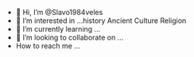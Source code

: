 - 👋 Hi, I’m @Slavo1984veles
- 👀 I’m interested in ...history Ancient Culture Religion
- 🌱 I’m currently learning ...
- 💞️ I’m looking to collaborate on ...
-  How to reach me ...

<!---
Slavo1984veles/Slavo1984veles is a ✨ special ✨ repository because its `README.md` (this file) appears on your GitHub profile.
You can click the Preview link to take a look at your changes.
--->
